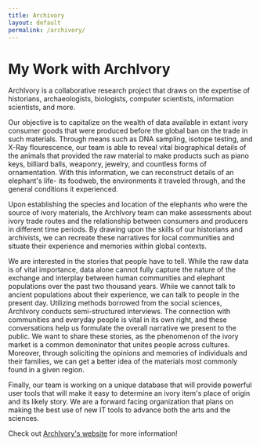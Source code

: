 ```yaml
---
title: Archivory
layout: default
permalink: /archivory/
---
```


# My Work with ArchIvory

ArchIvory is a collaborative research project that draws on the expertise of historians, archaeologists, biologists, computer scientists, information scientists, and more. 

Our objective is to capitalize on the wealth of data available in extant ivory consumer goods that were produced before the global ban on the trade in such materials. Through means such as DNA sampling, isotope testing, and X-Ray flourescence, our team is able to reveal vital biographical details of the animals that provided the raw material to make products such as piano keys, billiard balls, weaponry, jewelry, and countless forms of ornamentation. With this information, we can reconstruct details of an elephant's life- its foodweb, the environments it traveled through, and the general conditions it experienced. 

Upon establishing the species and location of the elephants who were the source of ivory materials, the ArchIvory team can make assessments about ivory trade routes and the relationship between consumers and producers in different time periods. By drawing upon the skills of our historians and archivists, we can recreate these narratives for local communities and situate their experience and memories within global contexts. 

We are interested in the stories that people have to tell. While the raw data is of vital importance, data alone cannot fully capture the nature of the exchange and interplay between human communities and elephant populations over the past two thousand years. Whiie we cannot talk to ancient populations about their experience, we can talk to people in the present day. Utilizing methods borrowed from the social sciences, ArchIvory conducts semi-structured interviews. The connection with communities and everyday people is vital in its own right, and these conversations help us formulate the overall narrative we present to the public. We want to share these stories, as the phenomenon of the ivory market is a common demoninator that unites people across cultures. Moreover, through soliciting the opinions and memories of individuals and their families, we can get a better idea of the materials most commonly found in a given region.

Finally, our team is working on a unique database that will provide powerful user tools that will make it easy to determine an ivory item's place of origin and its likely story. We are a forward facing organization that plans on making the best use of new IT tools to advance both the arts and the sciences.

Check out [ArchIvory's website](https://www.archivory.org) for more information!


